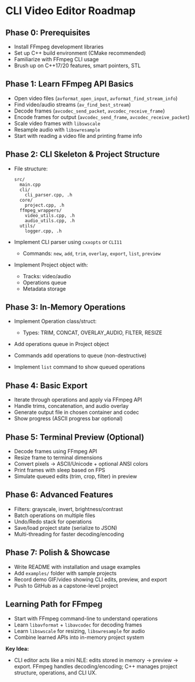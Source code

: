 # CLI Video Editor Roadmap

## Phase 0: Prerequisites

* Install FFmpeg development libraries
* Set up C++ build environment (CMake recommended)
* Familiarize with FFmpeg CLI usage
* Brush up on C++17/20 features, smart pointers, STL

## Phase 1: Learn FFmpeg API Basics

* Open video files (`avformat_open_input`, `avformat_find_stream_info`)
* Find video/audio streams (`av_find_best_stream`)
* Decode frames (`avcodec_send_packet`, `avcodec_receive_frame`)
* Encode frames for output (`avcodec_send_frame`, `avcodec_receive_packet`)
* Scale video frames with `libswscale`
* Resample audio with `libswresample`
* Start with reading a video file and printing frame info

## Phase 2: CLI Skeleton & Project Structure

* File structure:

  ```
  src/
    main.cpp
    cli/
      cli_parser.cpp, .h
    core/
      project.cpp, .h
    ffmpeg_wrappers/
      video_utils.cpp, .h
      audio_utils.cpp, .h
    utils/
      logger.cpp, .h
  ```
* Implement CLI parser using `cxxopts` or `CLI11`

  * Commands: `new`, `add`, `trim`, `overlay`, `export`, `list`, `preview`
* Implement Project object with:

  * Tracks: video/audio
  * Operations queue
  * Metadata storage

## Phase 3: In-Memory Operations

* Implement Operation class/struct:

  * Types: TRIM, CONCAT, OVERLAY_AUDIO, FILTER, RESIZE
* Add operations queue in Project object
* Commands add operations to queue (non-destructive)
* Implement `list` command to show queued operations

## Phase 4: Basic Export

* Iterate through operations and apply via FFmpeg API
* Handle trims, concatenation, and audio overlay
* Generate output file in chosen container and codec
* Show progress (ASCII progress bar optional)

## Phase 5: Terminal Preview (Optional)

* Decode frames using FFmpeg API
* Resize frame to terminal dimensions
* Convert pixels → ASCII/Unicode + optional ANSI colors
* Print frames with sleep based on FPS
* Simulate queued edits (trim, crop, filter) in preview

## Phase 6: Advanced Features

* Filters: grayscale, invert, brightness/contrast
* Batch operations on multiple files
* Undo/Redo stack for operations
* Save/load project state (serialize to JSON)
* Multi-threading for faster decoding/encoding

## Phase 7: Polish & Showcase

* Write README with installation and usage examples
* Add `examples/` folder with sample projects
* Record demo GIF/video showing CLI edits, preview, and export
* Push to GitHub as a capstone-level project

## Learning Path for FFmpeg

* Start with FFmpeg command-line to understand operations
* Learn `libavformat` + `libavcodec` for decoding frames
* Learn `libswscale` for resizing, `libswresample` for audio
* Combine learned APIs into in-memory project system

**Key Idea:**

* CLI editor acts like a mini NLE: edits stored in memory → preview → export. FFmpeg handles decoding/encoding; C++ manages project structure, operations, and CLI UX.
